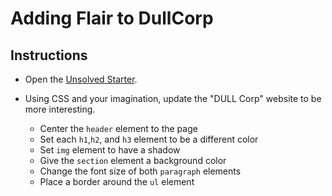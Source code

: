 # Adding Flair to DullCorp

## Instructions

* Open the [Unsolved Starter](Unsolved/DullCorp.html).

* Using CSS and your imagination, update the "DULL Corp" website to be more interesting.
  * Center the `header` element to the page
  * Set each `h1`,`h2`, and `h3` element to be a different color
  * Set `img` element to have a shadow
  * Give the `section` element a background color
  * Change the font size of both `paragraph` elements
  * Place a border around the `ul` element
